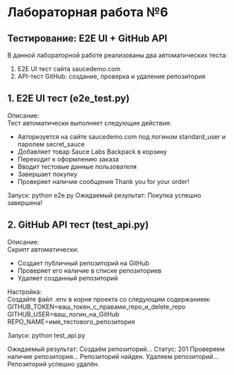 # Лабораторная работа №6  
## Тестирование: E2E UI + GitHub API

В данной лабораторной работе реализованы два автоматических теста:
1. E2E UI тест сайта saucedemo.com
2. API-тест GitHub: создание, проверка и удаление репозитория

## 1. E2E UI тест (e2e_test.py)

Описание:  
Тест автоматически выполняет следующие действия:
- Авторизуется на сайте saucedemo.com под логином standard_user и паролем secret_sauce
- Добавляет товар Sauce Labs Backpack в корзину
- Переходит к оформлению заказа
- Вводит тестовые данные пользователя
- Завершает покупку
- Проверяет наличие сообщения Thank you for your order!

Запуск: python e2e.py
Ожидаемый результат: Покупка успешно завершена!

## 2. GitHub API тест (test_api.py)

Описание:  
Скрипт автоматически:
- Создает публичный репозиторий на GitHub
- Проверяет его наличие в списке репозиториев
- Удаляет созданный репозиторий

Настройка:  
Создайте файл .env в корне проекта со следующим содержанием: 
GITHUB_TOKEN=ваш_токен_с_правами_repo_и_delete_repo
GITHUB_USER=ваш_логин_на_GitHub
REPO_NAME=имя_тестового_репозитория

Запуск: python test_api.py

Ожидаемый результат: 
Создаём репозиторий...
Статус: 201
Проверяем наличие репозитория...
Репозиторий найден.
Удаляем репозиторий...
Репозиторий успешно удалён.
